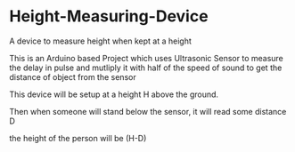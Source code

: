 # Height-Measuring-Device
A device to measure height when kept at a height


This is an Arduino based Project which uses Ultrasonic Sensor to measure the delay in pulse and mutliply it with half of the speed of 
sound to get the distance of object from the sensor

This device will be setup at a height H above the ground.

Then when someone will stand below the sensor, it will read some distance D

the height of the person will be (H-D)
